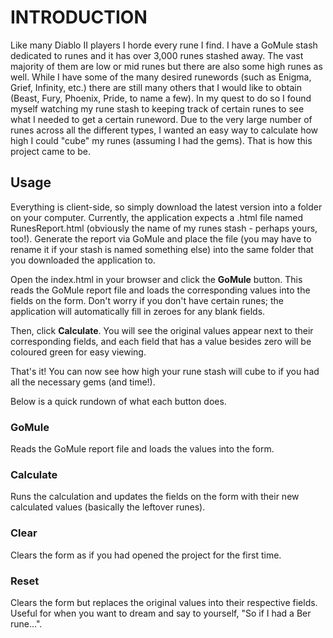 # INTRODUCTION #

Like many Diablo II players I horde every rune I find. I have a GoMule stash dedicated to runes and it has over 3,000 runes stashed away. The vast majority of them are low or mid runes but there are also some high runes as well. While I have some of the many desired runewords (such as Enigma, Grief, Infinity, etc.) there are still many others that I would like to obtain (Beast, Fury, Phoenix, Pride, to name a few). In my quest to do so I found myself watching my rune stash to keeping track of certain runes to see what I needed to get a certain runeword. Due to the very large number of runes across all the different types, I wanted an easy way to calculate how high I could "cube" my runes (assuming I had the gems). That is how this project came to be.


## Usage ##

Everything is client-side, so simply download the latest version into a folder on your computer. Currently, the application expects a .html file named RunesReport.html (obviously the name of my runes stash - perhaps yours, too!). Generate the report via GoMule and place the file (you may have to rename it if your stash is named something else) into the same folder that you downloaded the application to.

Open the index.html in your browser and click the **GoMule** button. This reads the GoMule report file and loads the corresponding values into the fields on the form. Don't worry if you don't have certain runes; the application will automatically fill in zeroes for any blank fields.

Then, click **Calculate**. You will see the original values appear next to their corresponding fields, and each field that has a value besides zero will be coloured green for easy viewing.

That's it! You can now see how high your rune stash will cube to if you had all the necessary gems (and time!).

Below is a quick rundown of what each button does.

### GoMule ###

Reads the GoMule report file and loads the values into the form.

### Calculate ###

Runs the calculation and updates the fields on the form with their new calculated values (basically the leftover runes).

### Clear ###

Clears the form as if you had opened the project for the first time.

### Reset ###

Clears the form but replaces the original values into their respective fields. Useful for when you want to dream and say to yourself, "So if I had a Ber rune...".